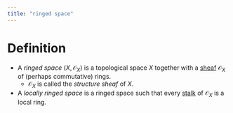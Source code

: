 ```yaml
---
title: "ringed space"
---
```


# Definition
- A *ringed space* $(X,\mathcal{O}_X)$ is a topological space $X$ together with a [sheaf](notes/ntpy/sheaf.md) $\mathcal{O}_X$ of (perhaps commutative) rings.
	- $\mathcal{O}_X$ is called the *structure sheaf* of $X$.
- A *locally ringed space* is a ringed space such that every [stalk]() of $\mathcal{O}_X$ is a local ring.